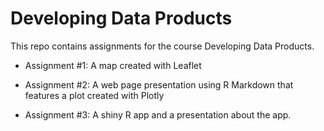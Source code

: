# Developing Data Products

This repo contains assignments for the course Developing Data Products.

- Assignment #1: A map created with Leaflet 

- Assignment #2: A web page presentation using R Markdown that features a plot created with Plotly

- Assignment #3: A shiny R app and a presentation about the app.
